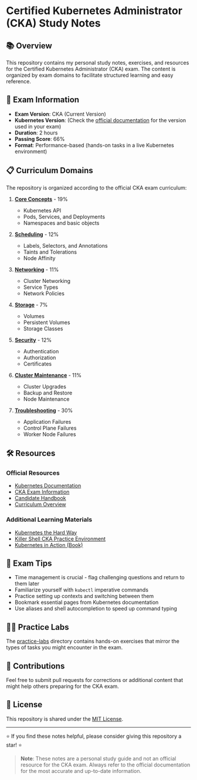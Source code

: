 # Certified Kubernetes Administrator (CKA) Study Notes

## 📚 Overview

This repository contains my personal study notes, exercises, and resources for the Certified Kubernetes Administrator (CKA) exam. The content is organized by exam domains to facilitate structured learning and easy reference.

## 🎯 Exam Information

- **Exam Version**: CKA (Current Version)
- **Kubernetes Version**: (Check the [official documentation](https://docs.linuxfoundation.org/tc-docs/certification/tips-cka-and-ckad) for the version used in your exam)
- **Duration**: 2 hours
- **Passing Score**: 66%
- **Format**: Performance-based (hands-on tasks in a live Kubernetes environment)

## 📋 Curriculum Domains

The repository is organized according to the official CKA exam curriculum:

1. **[Core Concepts](./01-core-concepts/)** - 19%

   - Kubernetes API
   - Pods, Services, and Deployments
   - Namespaces and basic objects

2. **[Scheduling](./02-scheduling/)** - 12%

   - Labels, Selectors, and Annotations
   - Taints and Tolerations
   - Node Affinity

3. **[Networking](./03-networking/)** - 11%

   - Cluster Networking
   - Service Types
   - Network Policies

4. **[Storage](./04-storage/)** - 7%

   - Volumes
   - Persistent Volumes
   - Storage Classes

5. **[Security](./security/)** - 12%

   - Authentication
   - Authorization
   - Certificates

6. **[Cluster Maintenance](./cluster-maintenance/)** - 11%

   - Cluster Upgrades
   - Backup and Restore
   - Node Maintenance

7. **[Troubleshooting](./07-troubleshooting/)** - 30%
   - Application Failures
   - Control Plane Failures
   - Worker Node Failures

## 🛠️ Resources

### Official Resources

- [Kubernetes Documentation](https://kubernetes.io/docs/home/)
- [CKA Exam Information](https://www.cncf.io/certification/cka/)
- [Candidate Handbook](https://docs.linuxfoundation.org/tc-docs/certification/lf-candidate-handbook)
- [Curriculum Overview](https://github.com/cncf/curriculum)

### Additional Learning Materials

- [Kubernetes the Hard Way](https://github.com/kelseyhightower/kubernetes-the-hard-way)
- [Killer Shell CKA Practice Environment](https://killer.sh/cka)
- [Kubernetes in Action (Book)](https://www.manning.com/books/kubernetes-in-action)

## 🔑 Exam Tips

- Time management is crucial - flag challenging questions and return to them later
- Familiarize yourself with `kubectl` imperative commands
- Practice setting up contexts and switching between them
- Bookmark essential pages from Kubernetes documentation
- Use aliases and shell autocompletion to speed up command typing

## 🏃‍♂️ Practice Labs

The [practice-labs](https://killercoda.com/sachin/course/CKA) directory contains hands-on exercises that mirror the types of tasks you might encounter in the exam.

## 🤝 Contributions

Feel free to submit pull requests for corrections or additional content that might help others preparing for the CKA exam.

## 📝 License

This repository is shared under the [MIT License](LICENSE).

---

⭐ If you find these notes helpful, please consider giving this repository a star! ⭐

> **Note**: These notes are a personal study guide and not an official resource for the CKA exam. Always refer to the official documentation for the most accurate and up-to-date information.
